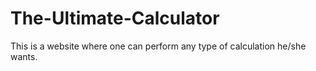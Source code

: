# The-Ultimate-Calculator
This is a website where one can perform any type of calculation he/she wants.
